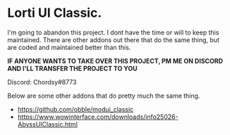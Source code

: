 # Lorti UI Classic. 

I'm going to abandon this project. I dont have the time or will to keep this maintained. There are other addons out there that do the same thing, but are coded and maintained better than this.

**IF ANYONE WANTS TO TAKE OVER THIS PROJECT, PM ME ON DISCORD AND I'LL TRANSFER THE PROJECT TO YOU**

Discord: Chordsy#8773

Below are some other addons that do pretty much the same thing.
- https://github.com/obble/modui_classic
- https://www.wowinterface.com/downloads/info25026-AbyssUIClassic.html
